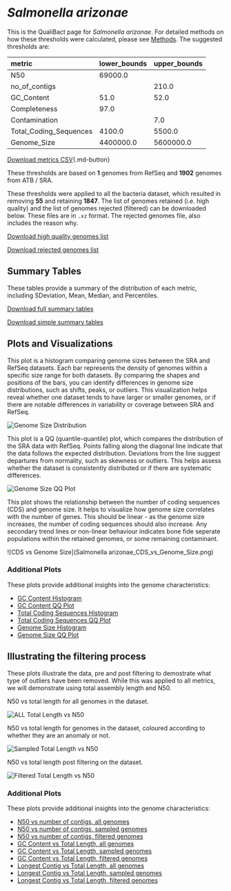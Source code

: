 # *Salmonella arizonae*

This is the QualiBact page for *Salmonella arizonae*. For detailed methods on how these thresholds were calculated, please see [Methods](../../methods.md).
The suggested thresholds are: 

| metric                 | lower_bounds   | upper_bounds   |
|:-----------------------|:---------------|:---------------|
| N50                    | 69000.0        |                |
| no_of_contigs          |                | 210.0          |
| GC_Content             | 51.0           | 52.0           |
| Completeness           | 97.0           |                |
| Contamination          |                | 7.0            |
| Total_Coding_Sequences | 4100.0         | 5500.0         |
| Genome_Size            | 4400000.0      | 5600000.0      |

[Download metrics CSV](Salmonella_arizonae_metrics.csv){.md-button}


These thresholds are based on **1** genomes from RefSeq and **1902** genomes from ATB / SRA.

These thresholds were applied to all the bacteria dataset, which resulted in removing **55** and retaining **1847**.
The list of genomes retained (i.e. high quality) and the list of genomes rejected (filtered) can be downloaded below. These files are in `.xz` format. The rejected genomes file, also includes the reason why.

[Download high quality genomes list](Salmonella_arizonae_high_quality_genomes.csv.xz)


[Download rejected genomes list](Salmonella_arizonae_filtered_out_genomes.csv.xz)



## Summary Tables
These tables provide a summary of the distribution of each metric, including SDeviation, Mean, Median, and Percentiles.

[Download full summary tables](summary.csv)

[Download simple summary tables](selected_summary.csv)

## Plots and Visualizations

This plot is a histogram comparing genome sizes between the SRA and RefSeq datasets. Each bar represents the density of genomes within a specific size range for both datasets. By comparing the shapes and positions of the bars, you can identify differences in genome size distributions, such as shifts, peaks, or outliers. This visualization helps reveal whether one dataset tends to have larger or smaller genomes, or if there are notable differences in variability or coverage between SRA and RefSeq.

![Genome Size Distribution](Genome_Size_refseq_histogram_kde.png)

This plot is a QQ (quantile-quantile) plot, which compares the distribution of the SRA data with RefSeq. Points falling along the diagonal line indicate that the data follows the expected distribution. Deviations from the line suggest departures from normality, such as skewness or outliers. This helps assess whether the dataset is consistently distributed or if there are systematic differences.

![Genome Size QQ Plot](Genome_Size_refseq_qqplot.png)

This plot shows the relationship between the number of coding sequences (CDS) and genome size. It helps to visualize how genome size correlates with the number of genes. This should be linear - as the genome size increases, the number of coding sequences should also increase. Any secondary trend lines or non-linear behaviour indicates bone fide seperate populations within the retained genomes, or some remaining contaminant. 

![CDS vs Genome Size](Salmonella arizonae_CDS_vs_Genome_Size.png)

### Additional Plots

These plots provide additional insights into the genome characteristics:

- [GC Content Histogram](GC_Content_refseq_histogram_kde.png)
- [GC Content QQ Plot](GC_Content_refseq_qqplot.png)
- [Total Coding Sequences Histogram](Total_Coding_Sequences_refseq_histogram_kde.png)
- [Total Coding Sequences QQ Plot](Total_Coding_Sequences_refseq_qqplot.png)
- [Genome Size Histogram](Genome_Size_refseq_histogram_kde.png)
- [Genome Size QQ Plot](Genome_Size_refseq_qqplot.png)
## Illustrating the filtering process
These plots illustrate the data, pre and post filtering to demostrate what type of outliers have been removed. While this was applied to all metrics, we will demonstrate using total assembly length and N50.

N50 vs total length for all genomes in the dataset.

![ALL Total Length vs N50](Salmonella_arizonae_all_total_length_N50.png)

N50 vs total length for genomes in the dataset, coloured according to whether they are an anomaly or not.

![Sampled Total Length vs N50](Salmonella_arizonae_sample_total_length_N50.png)

N50 vs total length post filtering on the dataset.

![Filtered Total Length vs N50](Salmonella_arizonae_filt_total_length_N50.png)

### Additional Plots

These plots provide additional insights into the genome characteristics:

- [N50 vs number of contigs, all genomes](Salmonella_arizonae_all_N50_number.png)
- [N50 vs number of contigs, sampled genomes](Salmonella_arizonae_sample_N50_number.png)
- [N50 vs number of contigs, filtered genomes](Salmonella_arizonae_filt_N50_number.png)
- [GC Content vs Total Length, all genomes](Salmonella_arizonae_all_total_length_GC_Content.png)
- [GC Content vs Total Length, sampled genomes](Salmonella_arizonae_sample_total_length_GC_Content.png)
- [GC Content vs Total Length, filtered genomes](Salmonella_arizonae_filt_total_length_GC_Content.png)
- [Longest Contig vs Total Length, all genomes](Salmonella_arizonae_all_total_length_longest.png)
- [Longest Contig vs Total Length, sampled genomes](Salmonella_arizonae_sample_total_length_longest.png)
- [Longest Contig vs Total Length, filtered genomes](Salmonella_arizonae_filt_total_length_longest.png)
